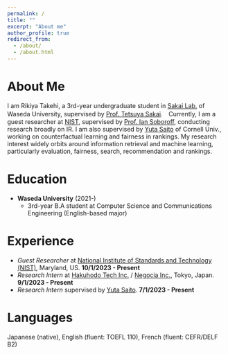 ```yaml
---
permalink: /
title: ""
excerpt: "About me"
author_profile: true
redirect_from:
  - /about/
  - /about.html
---
```


# About Me
I am Rikiya Takehi, a 3rd-year undergraduate student in [Sakai Lab.](http://sakailab.com/english/) of Waseda University, supervised by [Prof. Tetsuya Sakai](http://sakailab.com/tetsuya/).　Currently, I am a guest researcher at [NIST](nist.gov), supervised by [Prof. Ian Soboroff](https://www.nist.gov/people/ian-soboroff), conducting research broadly on IR. I am also supervised by [Yuta Saito](https://usait0.com/en/) of Cornell Univ., working on counterfactual learning and fairness in rankings. My research interest widely orbits around information retrieval and machine learning, particularly evaluation, fairness, search, recommendation and rankings.

# Education
- **Waseda University** (2021-)
  - 3rd-year B.A student at Computer Science and Communications Engineering (English-based major)

# Experience
- _Guest Researcher_ at [National Institute of Standards and Technology (NIST)](https://www.nist.gov/), Maryland, US. **10/1/2023 - Present**
- _Research Intern_ at [Hakuhodo Tech Inc.](https://www.hakuhodo-technologies.co.jp/) / [Negocia Inc.](https://negocia.jp/), Tokyo, Japan. **9/1/2023 - Present**
- _Research Intern_ supervised by [Yuta Saito](https://usait0.com/en/). **7/1/2023 - Present**

# Languages
Japanese (native), English (fluent: TOEFL 110), French (fluent: CEFR/DELF B2)
